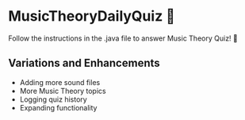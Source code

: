# MusicTheoryDailyQuiz 🔮

Follow the instructions in the .java file to answer Music Theory Quiz! 🔮

## Variations and Enhancements

* Adding more sound files
* More Music Theory topics 
* Logging quiz history
* Expanding functionality
